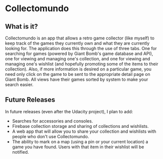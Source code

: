 # Collectomundo

## What is it?

Collectomundo is an app that allows a retro game collector (like myself) to keep track of the games they currently own and what they are currently looking for.  The application does this through the use of three tabs.  One for searching for games (powered by Giant Bomb's game database and API), one for viewing and managing one's collection, and one for viewing and managing one's wishlist (and hopefully promoting some of the items to their collection).  Also, if more information is desired on a particular game, you need only click on the game to be sent to the appropriate detail page on Giant Bomb.  All views have their games sorted by system to make your search easier.

## Future Releases

In future releases (even after the Udacity project), I plan to add:

* Searches for accessories and consoles.
* Firebase collection storage and sharing of collections and wishlists.
* A web app that will allow you to share your collection and wishlists with people who don't use Collectomundo.
* The ability to mark on a map (using a pin or your current location) a game you have found.  Users with that item in their wishlist will be notified.